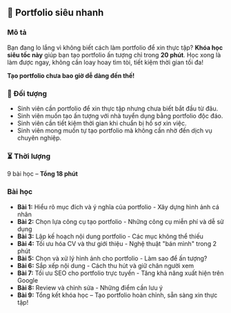 ## 📌 Portfolio siêu nhanh

### Mô tả
Bạn đang lo lắng vì không biết cách làm portfolio để xin thực tập? **Khóa học siêu tốc này** giúp bạn tạo portfolio ấn tượng chỉ trong **20 phút**. Học xong là làm được ngay, không cần loay hoay tìm tòi, tiết kiệm thời gian tối đa!

**Tạo portfolio chưa bao giờ dễ dàng đến thế!**

### 🎯 Đối tượng
- Sinh viên cần portfolio để xin thực tập nhưng chưa biết bắt đầu từ đâu.
- Sinh viên muốn tạo ấn tượng với nhà tuyển dụng bằng portfolio độc đáo.
- Sinh viên cần tiết kiệm thời gian khi chuẩn bị hồ sơ xin việc.
- Sinh viên mong muốn tự tạo portfolio mà không cần nhờ đến dịch vụ chuyên nghiệp.

### ⏳ Thời lượng
9 bài học – **Tổng 18 phút**

### Bài học
- **Bài 1:** Hiểu rõ mục đích và ý nghĩa của portfolio - Xây dựng hình ảnh cá nhân
- **Bài 2:** Chọn lựa công cụ tạo portfolio - Những công cụ miễn phí và dễ sử dụng
- **Bài 3:** Lập kế hoạch nội dung portfolio - Các mục không thể thiếu
- **Bài 4:** Tối ưu hóa CV và thư giới thiệu - Nghệ thuật "bán mình" trong 2 phút
- **Bài 5:** Chọn và xử lý hình ảnh cho portfolio - Làm sao để ấn tượng?
- **Bài 6:** Sắp xếp nội dung - Cách thu hút và giữ chân người xem
- **Bài 7:** Tối ưu SEO cho portfolio trực tuyến - Tăng khả năng xuất hiện trên Google
- **Bài 8:** Review và chỉnh sửa - Những điểm cần lưu ý
- **Bài 9:** Tổng kết khóa học – Tạo portfolio hoàn chỉnh, sẵn sàng xin thực tập!